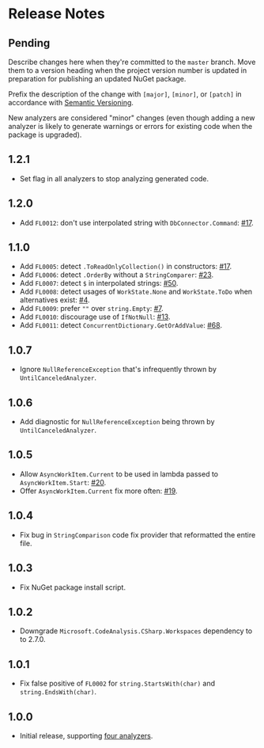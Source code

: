 # Release Notes

## Pending

Describe changes here when they're committed to the `master` branch. Move them to a version heading when the project version number is updated in preparation for publishing an updated NuGet package.

Prefix the description of the change with `[major]`, `[minor]`, or `[patch]` in accordance with [Semantic Versioning](https://semver.org/).

New analyzers are considered "minor" changes (even though adding a new analyzer is likely to generate warnings
or errors for existing code when the package is upgraded).

## 1.2.1

* Set flag in all analyzers to stop analyzing generated code.

## 1.2.0

* Add `FL0012`: don't use interpolated string with `DbConnector.Command`: [#17](https://github.com/Faithlife/FaithlifeAnalyzers/issues/69).

## 1.1.0

* Add `FL0005`: detect `.ToReadOnlyCollection()` in constructors: [#17](https://github.com/Faithlife/FaithlifeAnalyzers/issues/17).
* Add `FL0006`: detect `.OrderBy` without a `StringComparer`: [#23](https://github.com/Faithlife/FaithlifeAnalyzers/issues/23).
* Add `FL0007`: detect `$` in interpolated strings: [#50](https://github.com/Faithlife/FaithlifeAnalyzers/issues/50).
* Add `FL0008`: detect usages of `WorkState.None` and `WorkState.ToDo` when alternatives exist: [#4](https://github.com/Faithlife/FaithlifeAnalyzers/issues/4).
* Add `FL0009`: prefer `""` over `string.Empty`: [#7](https://github.com/Faithlife/FaithlifeAnalyzers/issues/7).
* Add `FL0010`: discourage use of `IfNotNull`: [#13](https://github.com/Faithlife/FaithlifeAnalyzers/issues/13).
* Add `FL0011`: detect `ConcurrentDictionary.GetOrAddValue`: [#68](https://github.com/Faithlife/FaithlifeAnalyzers/pull/68).

## 1.0.7

* Ignore `NullReferenceException` that's infrequently thrown by `UntilCanceledAnalyzer`.

## 1.0.6

* Add diagnostic for `NullReferenceException` being thrown by `UntilCanceledAnalyzer`.

## 1.0.5

* Allow `AsyncWorkItem.Current` to be used in lambda passed to `AsyncWorkItem.Start`: [#20](https://github.com/Faithlife/FaithlifeAnalyzers/issues/20).
* Offer `AsyncWorkItem.Current` fix more often: [#19](https://github.com/Faithlife/FaithlifeAnalyzers/issues/19).

## 1.0.4

* Fix bug in `StringComparison` code fix provider that reformatted the entire file.

## 1.0.3

* Fix NuGet package install script.

## 1.0.2

* Downgrade `Microsoft.CodeAnalysis.CSharp.Workspaces` dependency to to 2.7.0.

## 1.0.1

* Fix false positive of `FL0002` for `string.StartsWith(char)` and `string.EndsWith(char)`.

## 1.0.0

* Initial release, supporting [four analyzers](https://github.com/Faithlife/FaithlifeAnalyzers/wiki).

